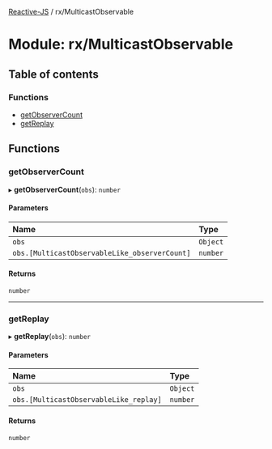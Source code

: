 [Reactive-JS](../README.md) / rx/MulticastObservable

# Module: rx/MulticastObservable

## Table of contents

### Functions

- [getObserverCount](rx_MulticastObservable.md#getobservercount)
- [getReplay](rx_MulticastObservable.md#getreplay)

## Functions

### getObserverCount

▸ **getObserverCount**(`obs`): `number`

#### Parameters

| Name | Type |
| :------ | :------ |
| `obs` | `Object` |
| `obs.[MulticastObservableLike_observerCount]` | `number` |

#### Returns

`number`

___

### getReplay

▸ **getReplay**(`obs`): `number`

#### Parameters

| Name | Type |
| :------ | :------ |
| `obs` | `Object` |
| `obs.[MulticastObservableLike_replay]` | `number` |

#### Returns

`number`
